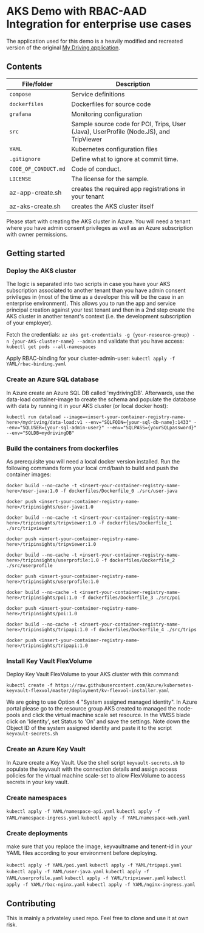 # AKS Demo with RBAC-AAD Integration for enterprise use cases

<!-- 
Guidelines on README format: https://review.docs.microsoft.com/help/onboard/admin/samples/concepts/readme-template?branch=master

Guidance on onboarding samples to docs.microsoft.com/samples: https://review.docs.microsoft.com/help/onboard/admin/samples/process/onboarding?branch=master

Taxonomies for products and languages: https://review.docs.microsoft.com/new-hope/information-architecture/metadata/taxonomies?branch=master
-->

The application used for this demo is a heavily modified and recreated version of the original [My Driving application](https://github.com/Azure-Samples/MyDriving).

## Contents

| File/folder       | Description                                |
|-------------------|--------------------------------------------|
| `compose`         | Service definitions                        |
| `dockerfiles`     | Dockerfiles for source code                |
| `grafana`         | Monitoring configuration                   |
| `src`             | Sample source code for POI, Trips, User (Java), UserProfile (Node.JS), and TripViewer                     |
| `YAML`            | Kubernetes configuration files             |
| `.gitignore`      | Define what to ignore at commit time.      |
| `CODE_OF_CONDUCT.md` | Code of conduct.                        |
| `LICENSE`         | The license for the sample.                |
| az-app-create.sh  | creates the required app registrations in your tenant |
| az-aks-create.sh  | creates the AKS cluster itself             |

Please start with creating the AKS cluster in Azure. You will need a tenant where you have admin consent privileges as well as an Azure subscription with owner permissions.

## Getting started

### Deploy the AKS cluster

The logic is separated into two scripts in case you have your AKS subscription associated to another tenant than you have admin consent privileges in (most of the time as a developer this will be the case in an enterprise environment). This allows you to run the app and service principal creation against your test tenant and then in a 2nd step create the AKS cluster in another tenant's context (i.e. the development subscription of your employer).

Fetch the credentials: ```az aks get-credentials -g {your-resource-group} -n {your-AKS-cluster-name} --admin```
and validate that you have access: ```kubectl get pods --all-namespaces```

Apply RBAC-binding for your cluster-admin-user: ```kubectl apply -f YAML/rbac-binding.yaml```

### Create an Azure SQL database

In Azure create an Azure SQL DB called 'mydrivingDB'.
Afterwards, use the data-load container-image to create the schema and populate the database with data by running it in your AKS cluster (or local docker host):

```kubectl run dataload --image=<insert-your-container-registry-name-here>/mydriving/data-load:v1 --env="SQLFQDN={your-sql-db-name}:1433" --env="SQLUSER={your-sql-admin-user}" --env="SQLPASS={yourSQLpassword}" --env="SQLDB=mydrivingDB"```


### Build the containers from dockerfiles

As prerequisite you will need a local docker version installed. 
Run the following commands form your local cmd/bash to build and push the container images:

```docker build --no-cache -t <insert-your-container-registry-name-here>/user-java:1.0 -f dockerfiles/Dockerfile_0 ./src/user-java```

```docker push <insert-your-container-registry-name-here>/tripinsights/user-java:1.0```

```docker build --no-cache -t <insert-your-container-registry-name-here>/tripinsights/tripviewer:1.0 -f dockerfiles/Dockerfile_1 ./src/tripviewer```

```docker push <insert-your-container-registry-name-here>/tripinsights/tripviewer:1.0```

```docker build --no-cache -t <insert-your-container-registry-name-here>/tripinsights/userprofile:1.0 -f dockerfiles/Dockerfile_2 ./src/userprofile```

```docker push <insert-your-container-registry-name-here>/tripinsights/userprofile:1.0```

```docker build --no-cache -t <insert-your-container-registry-name-here>/tripinsights/poi:1.0 -f dockerfiles/Dockerfile_3 ./src/poi```

```docker push <insert-your-container-registry-name-here>/tripinsights/poi:1.0```

```docker build --no-cache -t <insert-your-container-registry-name-here>/tripinsights/tripapi:1.0 -f dockerfiles/Dockerfile_4 ./src/trips```

```docker push <insert-your-container-registry-name-here>/tripinsights/tripapi:1.0```

### Install Key Vault FlexVolume

Deploy Key Vault FlexVolume to your AKS cluster with this command:

```kubectl create -f https://raw.githubusercontent.com/Azure/kubernetes-keyvault-flexvol/master/deployment/kv-flexvol-installer.yaml```

We are going to use Option 4 "System assigned managed identity". In Azure portal please go to the resource group AKS created to managed the node-pools and click the virtual machine scale set resource. In the VMSS blade click on 'Identity', set Status to 'On' and save the settings. Note down the Object ID of the system assigned identity and paste it to the script ```keyvault-secrets.sh```

### Create an Azure Key Vault

In Azure create a Key Vault. 
Use the shell script ```keyvault-secrets.sh``` to populate the keyvault with the connection details and assign access policies for the virtual machine scale-set to allow FlexVolume to access secrets in your key vault.

### Create namespaces

```kubectl apply -f YAML/namespace-api.yaml```
```kubectl apply -f YAML/namespace-ingress.yaml```
```kubectl apply -f YAML/namespace-web.yaml```

### Create deployments

make sure that you replace the image, keyvaultname and tenent-id in your YAML files according to your environment before deploying.

```kubectl apply -f YAML/poi.yaml```
```kubectl apply -f YAML/tripapi.yaml```
```kubectl apply -f YAML/user-java.yaml```
```kubectl apply -f YAML/userprofile.yaml```
```kubectl apply -f YAML/tripviewer.yaml```
```kubectl apply -f YAML/rbac-nginx.yaml```
```kubectl apply -f YAML/nginx-ingress.yaml```

## Contributing

This is mainly a privateley used repo. Feel free to clone and use it at own risk. 
